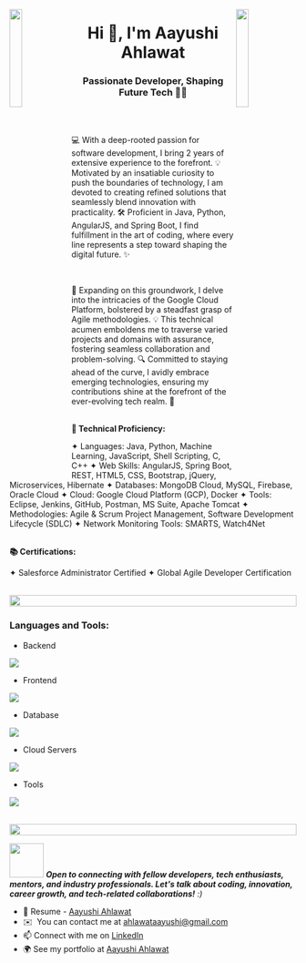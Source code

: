<img align="left" src="https://user-images.githubusercontent.com/65187002/144930161-2f783401-8d27-4fdf-a2f7-cc0ba32f1f1f.gif" width="21%" style="display:inline;"><img align="right" src="https://user-images.githubusercontent.com/65187002/144930161-2f783401-8d27-4fdf-a2f7-cc0ba32f1f1f.gif" width="21%" style="display:inline;">

<h1 align="center">Hi 👋, I'm Aayushi Ahlawat</h1>
<h3 align="center">Passionate Developer, Shaping Future Tech 👩‍💻</h3>
<br>
<br>
<p>💻 With a deep-rooted passion for software development, I bring 2 years of extensive experience to the forefront. 💡 Motivated by an insatiable curiosity to push the boundaries of technology, I am devoted to creating refined solutions that seamlessly blend innovation with practicality. 🛠️ Proficient in Java, Python, AngularJS, and Spring Boot, I find fulfillment in the art of coding, where every line represents a step toward shaping the digital future. ✨</p>
<br>
<p>🚀 Expanding on this groundwork, I delve into the intricacies of the Google Cloud Platform, bolstered by a steadfast grasp of Agile methodologies. 💡 This technical acumen emboldens me to traverse varied projects and domains with assurance, fostering seamless collaboration and problem-solving. 🔍 Committed to staying ahead of the curve, I avidly embrace emerging technologies, ensuring my contributions shine at the forefront of the ever-evolving tech realm. 🌟</p>
<br>
<b>📌 Technical Proficiency:</b>


 ✦ Languages: Java, Python, Machine Learning, JavaScript, Shell Scripting, C, C++
 ✦ Web Skills: AngularJS, Spring Boot, REST, HTML5, CSS, Bootstrap, jQuery, Microservices, Hibernate
 ✦ Databases: MongoDB Cloud, MySQL, Firebase, Oracle Cloud
 ✦ Cloud: Google Cloud Platform (GCP), Docker
 ✦ Tools: Eclipse, Jenkins, GitHub, Postman, MS Suite, Apache Tomcat
 ✦ Methodologies: Agile & Scrum Project Management, Software Development Lifecycle (SDLC)
 ✦ Network Monitoring Tools: SMARTS, Watch4Net 

<br>
<b>📚 Certifications:</b> 


✦ Salesforce Administrator Certified
✦ Global Agile Developer Certification

<p></p>
<br>
<img src="https://i.imgur.com/dBaSKWF.gif" height="20" width="100%">
<h3 align="left">Languages and Tools:</h3>

- Backend
<p align="left">
  <a href="https://skillicons.dev">
    <img src="https://skillicons.dev/icons?i=php,laravel,java,nodejs,py,spring,flask,fastapi,express,nestjs" />
  </a>
</p>

- Frontend
<p align="left">
  <a href="https://skillicons.dev">
    <img src="https://skillicons.dev/icons?i=ts,js,react,nextjs,redux,tailwind,materialui" />
  </a>
</p>

- Database
<p align="left">
  <a href="https://skillicons.dev">
    <img src="https://skillicons.dev/icons?i=mongodb,mysql,postgresql" />
  </a>
</p>

- Cloud Servers
<p align="left">
  <a href="https://skillicons.dev">
    <img src="https://skillicons.dev/icons?i=azure,aws,gcp,firebase,cloudflare" />
  </a>
</p>

- Tools
<p align="left">
  <a href="https://skillicons.dev">
    <img src="https://skillicons.dev/icons?i=git,github,docker,figma,xd,idea,vscode,postman,linux" />
  </a>
</p>

<br/>
<img src="https://i.imgur.com/dBaSKWF.gif" height="20" width="100%">

<img src="https://media.giphy.com/media/LnQjpWaON8nhr21vNW/giphy.gif" width="60"> <em><b> Open to connecting with fellow developers, tech enthusiasts, mentors, and industry professionals. Let's talk about coding, innovation, career growth, and tech-related collaborations!</b> :)</em>

- 📨  Resume - [Aayushi Ahlawat](https://bit.ly/3UbOq5Q) 
- ✉️  You can contact me at [ahlawataayushi@gmail.com](mailto:ahlawataayushi@gmail.com)
- 📫  Connect with me on [LinkedIn](https://www.linkedin.com/in/aayushi-ahlawat/)
- 🌍  See my portfolio at [Aayushi Ahlawat]()
